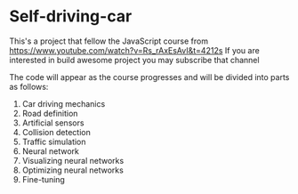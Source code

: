 # Self-driving-car

This's a project that fellow the JavaScript course from https://www.youtube.com/watch?v=Rs_rAxEsAvI&t=4212s
If you are interested in build awesome project you may subscribe that channel
  
The code will appear as the course progresses and will be divided into parts as follows:
  1. Car driving mechanics
  2. Road definition
  3. Artificial sensors
  4. Collision detection
  5. Traffic simulation
  6. Neural network
  7. Visualizing neural networks
  8. Optimizing neural networks
  9. Fine-tuning
